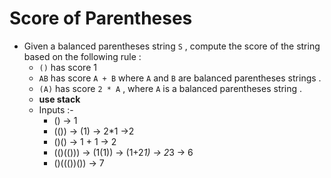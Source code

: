 # Score of Parentheses

- Given a balanced parentheses string `S` , compute the score of the string based on the following rule :
  - `()` has score 1
  - `AB` has score `A + B` where `A` and `B` are balanced parentheses strings .
  - `(A)` has score `2 * A` , where `A` is a balanced parentheses string .
  - **use stack**
  - Inputs :-
    - () → 1
    - (()) → (1) → 2*1 →2
    - ()() → 1 + 1 → 2
    - (()(())) → (1(1)) → (1+2*1) → 2*3 → 6
    - ()((())()) → 7